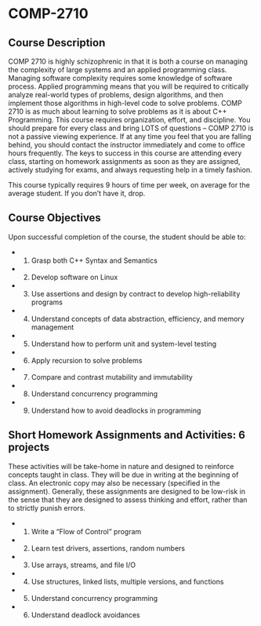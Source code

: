 # COMP-2710

## Course Description

COMP 2710 is highly schizophrenic in that it is both a course on managing the complexity of large systems and an applied programming class. Managing software complexity requires some knowledge of software process. Applied programming means that you will be required to critically analyze real-world types of problems, design algorithms, and then implement those algorithms in high-level code to solve problems. COMP 2710 is as much about learning to solve problems as it is about C++ Programming. This course requires organization, effort, and discipline. You should prepare for every class and bring LOTS of questions – COMP 2710 is not a passive viewing experience. If at any time you feel that you are falling behind, you should contact the instructor immediately and come to office hours frequently. The keys to success in this course are attending every class, starting on homework assignments as soon as they are assigned, actively studying for exams, and always requesting help in a timely fashion.

This course typically requires 9 hours of time per week, on average for the average student. If you don’t have it, drop.

## Course Objectives
Upon successful completion of the course, the student should be able to:
  + 1. Grasp both C++ Syntax and Semantics
  
  + 2. Develop software on Linux
  
  + 3. Use assertions and design by contract to develop high-reliability programs
  
  + 4. Understand concepts of data abstraction, efficiency, and memory management
  
  + 5. Understand how to perform unit and system-level testing
  
  + 6. Apply recursion to solve problems
  
  + 7. Compare and contrast mutability and immutability
  
  + 8. Understand concurrency programming
  
  + 9. Understand how to avoid deadlocks in programming


## Short Homework Assignments and Activities: 6 projects

These activities will be take-home in nature and designed to reinforce concepts taught in class. They will be due in writing at the beginning of class. An electronic copy may also be necessary (specified in the assignment). Generally, these assignments are designed to be low-risk in the sense that they are designed to assess thinking and effort, rather than to strictly punish errors.

  + 1. Write a “Flow of Control” program
  
  + 2. Learn test drivers, assertions, random numbers
  
  + 3. Use arrays, streams, and file I/O
  
  + 4. Use structures, linked lists, multiple versions, and functions
  
  + 5. Understand concurrency programming
  
  + 6. Understand deadlock avoidances
  
